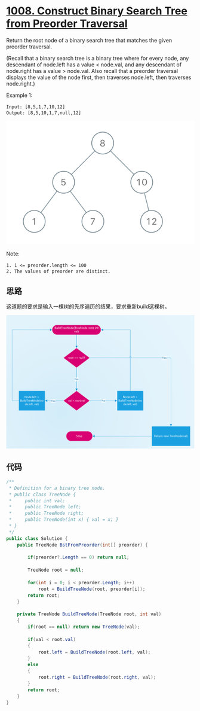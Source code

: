 # [1008. Construct Binary Search Tree from Preorder Traversal](https://leetcode.com/problems/construct-binary-search-tree-from-preorder-traversal/)

Return the root node of a binary search tree that matches the given preorder traversal.

(Recall that a binary search tree is a binary tree where for every node, any descendant of node.left has a value < node.val, and any descendant of node.right has a value > node.val.  Also recall that a preorder traversal displays the value of the node first, then traverses node.left, then traverses node.right.)

Example 1:

```text
Input: [8,5,1,7,10,12]
Output: [8,5,10,1,7,null,12]
```

![example](image/example.png)

Note:

```text
1. 1 <= preorder.length <= 100
2. The values of preorder are distinct.
```

## 思路

这道题的要求是输入一棵树的先序遍历的结果，要求重新build这棵树。

![dataflow](image/dataflow.png)

## 代码

```csharp
/**
 * Definition for a binary tree node.
 * public class TreeNode {
 *     public int val;
 *     public TreeNode left;
 *     public TreeNode right;
 *     public TreeNode(int x) { val = x; }
 * }
 */
public class Solution {
    public TreeNode BstFromPreorder(int[] preorder) {

        if(preorder?.Length == 0) return null;

        TreeNode root = null;

        for(int i = 0; i < preorder.Length; i++)
            root = BuildTreeNode(root, preorder[i]);
        return root;
    }

    private TreeNode BuildTreeNode(TreeNode root, int val)
    {
        if(root == null) return new TreeNode(val);

        if(val < root.val)
        {
            root.left = BuildTreeNode(root.left, val);
        }
        else
        {
            root.right = BuildTreeNode(root.right, val);
        }
        return root;
    }
}
```
